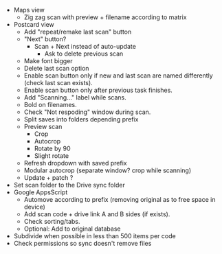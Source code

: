 - Maps view
    - Zig zag scan with preview + filename according to matrix
- Postcard view
    - Add "repeat/remake last scan" button
    - "Next" button?
        - Scan + Next instead of auto-update
            - Ask to delete previous scan
    - Make font bigger
    - Delete last scan option
    - Enable scan button only if new and last scan are named differently (check last scan exists).
    - Enable scan button only after previous task finishes.
    - Add "Scanning…" label while scans.
    - Bold on filenames.
    - Check "Not respoding" window during scan.
    - Split saves into folders depending prefix
    - Preview scan
        - Crop
        - Autocrop
        - Rotate by 90
        - Slight rotate
    - Refresh dropdown with saved prefix
    - Modular autocrop (separate window? crop while scanning)
    - Update + patch ?
- Set scan folder to the Drive sync folder
- Google AppsScript
    - Automove according to prefix (removing original as to free space in device)
    - Add scan code + drive link A and B sides (if exists).
    - Check sorting/tabs.
    - Optional: Add to original database
- Subdivide when possible in less than 500 items per code
- Check permissions so sync doesn't remove files